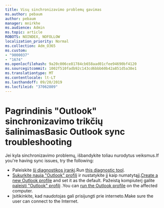 ```yaml
---
title: Visų sinchronizavimo problemų gavimas
ms.author: pebaum
author: pebaum
manager: mnirkhe
ms.audience: Admin
ms.topic: article
ROBOTS: NOINDEX, NOFOLLOW
localization_priority: Normal
ms.collection: Adm_O365
ms.custom:
- "9000037"
- "1674"
ms.openlocfilehash: 9a20c006ce81784cb658aad01cfee94690bf4120
ms.sourcegitcommit: 1002f510fadb92c143cd6bbb60b42a851d5a38e1
ms.translationtype: MT
ms.contentlocale: lt-LT
ms.lasthandoff: 09/20/2019
ms.locfileid: "37062809"
---
```

# <a name="basic-outlook-sync-troubleshooting"></a><span data-ttu-id="ec10c-102">Pagrindinis "Outlook" sinchronizavimo trikčių šalinimas</span><span class="sxs-lookup"><span data-stu-id="ec10c-102">Basic Outlook sync troubleshooting</span></span>

<span data-ttu-id="ec10c-103">Jei kyla sinchronizavimo problemų, išbandykite toliau nurodytus veiksmus.</span><span class="sxs-lookup"><span data-stu-id="ec10c-103">If you're having sync issues, try the following:</span></span>

- <span data-ttu-id="ec10c-104">Paleiskite [šį diagnostikos įrankį](https://aka.ms/sara-outlooksendreceive).</span><span class="sxs-lookup"><span data-stu-id="ec10c-104">Run [this diagnostic tool](https://aka.ms/sara-outlooksendreceive).</span></span>
- <span data-ttu-id="ec10c-105">[Sukurkite naują "Outlook" profilį](https://support.office.com/article/f544c1ba-3352-4b3b-be0b-8d42a540459d) ir nustatykite jį kaip numatytąjį.</span><span class="sxs-lookup"><span data-stu-id="ec10c-105">[Create a new Outlook profile](https://support.office.com/article/f544c1ba-3352-4b3b-be0b-8d42a540459d) and set it as the default.</span></span> <span data-ttu-id="ec10c-106">Pažeistą kompiuterį galite [paleisti "Outlook" profilį](https://aka.ms/SaRA-OutlookSetupProfile) .</span><span class="sxs-lookup"><span data-stu-id="ec10c-106">You can [run the Outlook profile](https://aka.ms/SaRA-OutlookSetupProfile) on the affected computer.</span></span>
- <span data-ttu-id="ec10c-107">Įsitikinkite, kad naudotojas gali prisijungti prie interneto.</span><span class="sxs-lookup"><span data-stu-id="ec10c-107">Make sure the user can connect to the Internet.</span></span> 